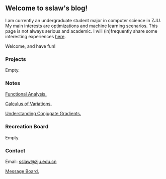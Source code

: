 ## Welcome to sslaw's blog!

I am currently an undergraduate student major in computer science in ZJU. My main interests are optimizations and machine learning scenarios.
This page is not always serious and academic. I will (in)frequently share some interesting experiences [here](https://github.com/lawsuisum/lawsuisum.github.io). 

Welcome, and have fun!

### Projects

Empty.

### Notes

[Functional Analysis.](https://github.com/lawsuisum/lawsuisum.github.io/tree/main/Notes/Functional%20Analysis) 

[Calculus of Variations.](https://github.com/lawsuisum/lawsuisum.github.io/blob/main/Notes/Calculus%20of%20Variations.pdf)

[Understanding Conjugate Gradients.](https://github.com/lawsuisum/lawsuisum.github.io/blob/main/Notes/Understanding_Conjugate_Gradients.pdf)

### Recreation Board

Empty.

### Contact

Email: sslaw@zju.edu.cn

[Message Board.]()